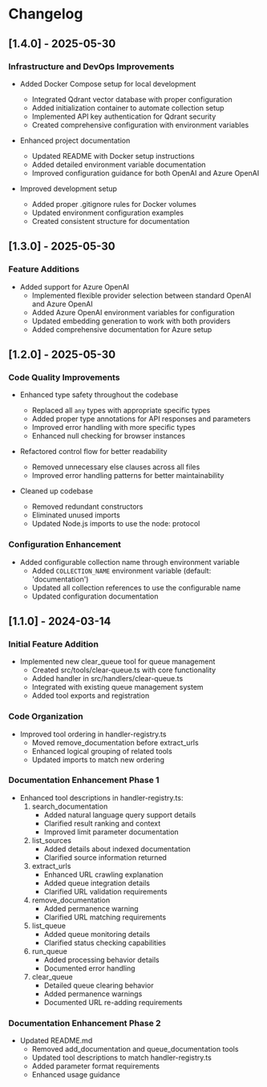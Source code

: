 # Changelog

## [1.4.0] - 2025-05-30

### Infrastructure and DevOps Improvements

- Added Docker Compose setup for local development
  - Integrated Qdrant vector database with proper configuration
  - Added initialization container to automate collection setup
  - Implemented API key authentication for Qdrant security
  - Created comprehensive configuration with environment variables

- Enhanced project documentation
  - Updated README with Docker setup instructions
  - Added detailed environment variable documentation
  - Improved configuration guidance for both OpenAI and Azure OpenAI

- Improved development setup
  - Added proper .gitignore rules for Docker volumes
  - Updated environment configuration examples
  - Created consistent structure for documentation

## [1.3.0] - 2025-05-30

### Feature Additions

- Added support for Azure OpenAI
  - Implemented flexible provider selection between standard OpenAI and Azure OpenAI
  - Added Azure OpenAI environment variables for configuration
  - Updated embedding generation to work with both providers
  - Added comprehensive documentation for Azure setup

## [1.2.0] - 2025-05-30

### Code Quality Improvements

- Enhanced type safety throughout the codebase
  - Replaced all `any` types with appropriate specific types
  - Added proper type annotations for API responses and parameters
  - Improved error handling with more specific types
  - Enhanced null checking for browser instances

- Refactored control flow for better readability
  - Removed unnecessary else clauses across all files
  - Improved error handling patterns for better maintainability

- Cleaned up codebase
  - Removed redundant constructors
  - Eliminated unused imports
  - Updated Node.js imports to use the node: protocol

### Configuration Enhancement

- Added configurable collection name through environment variable
  - Added `COLLECTION_NAME` environment variable (default: 'documentation')
  - Updated all collection references to use the configurable name
  - Updated configuration documentation

## [1.1.0] - 2024-03-14

### Initial Feature Addition

- Implemented new clear_queue tool for queue management
  - Created src/tools/clear-queue.ts with core functionality
  - Added handler in src/handlers/clear-queue.ts
  - Integrated with existing queue management system
  - Added tool exports and registration

### Code Organization

- Improved tool ordering in handler-registry.ts
  - Moved remove_documentation before extract_urls
  - Enhanced logical grouping of related tools
  - Updated imports to match new ordering

### Documentation Enhancement Phase 1

- Enhanced tool descriptions in handler-registry.ts:
  1. search_documentation
     - Added natural language query support details
     - Clarified result ranking and context
     - Improved limit parameter documentation
  2. list_sources
     - Added details about indexed documentation
     - Clarified source information returned
  3. extract_urls
     - Enhanced URL crawling explanation
     - Added queue integration details
     - Clarified URL validation requirements
  4. remove_documentation
     - Added permanence warning
     - Clarified URL matching requirements
  5. list_queue
     - Added queue monitoring details
     - Clarified status checking capabilities
  6. run_queue
     - Added processing behavior details
     - Documented error handling
  7. clear_queue
     - Detailed queue clearing behavior
     - Added permanence warnings
     - Documented URL re-adding requirements

### Documentation Enhancement Phase 2

- Updated README.md
  - Removed add_documentation and queue_documentation tools
  - Updated tool descriptions to match handler-registry.ts
  - Added parameter format requirements
  - Enhanced usage guidance

